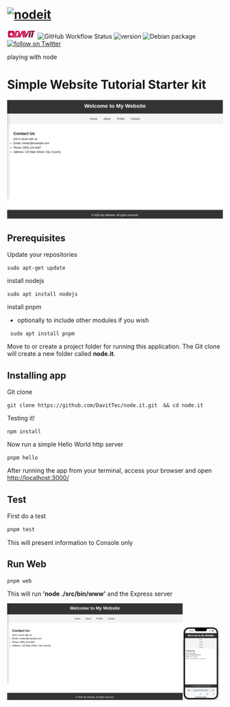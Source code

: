 # <a href="https://github.com/DavitTec/nodeit"><img border="0" alt="nodeit" src="lib/img/nodeit.png" height="50"></a>


<a href="https://davit.ie/"><img border="0" alt="DAVIT" src="https://raw.githubusercontent.com/DavitTec/dotfiles/master/img/DAVIT2.png" height="20"></a>
![GitHub Workflow Status](https://img.shields.io/github/workflow/status/davittec/fileme/CI?style=plastic)
![version](https://img.shields.io/badge/version-0.0.1-red?style=plastic)
![Debian package](https://img.shields.io/debian/v/bash/unstable?color=red&label=bash&style=plastic)
<a href="https://twitter.com/intent/follow?screen_name=_davit">
        <img src="https://img.shields.io/twitter/follow/_davit?style=social&logo=twitter"
            alt="follow on Twitter"></a>



playing with node

# Simple Website Tutorial Starter kit

![alt="Homepage" ](./public/images/homepage1.png)

## Prerequisites

Update your repositories
``` 
sudo apt-get update
```
install nodejs
``` 
sudo apt install nodejs
```

install pnpm
  -  optionally to include other modules if you wish

``` 
 sudo apt install pnpm 
```

Move to or create a project folder for running this application.
The Git clone will create a new folder called **node.it**.

## Installing app

Git clone

``` 
git clone https://github.com/DavitTec/node.it.git  && cd node.it
```

Testing it!

``` 
npm install  
```
Now run a simple Hello World http server
``` 
pnpm hello

```
After running the app from your terminal, access your browser and open 
[http://localhost:3000/](http://localhost:3000/)

## Test

First do a test

```bash
pnpm test
```

This will present information to Console only

## Run Web

```bash
pnpm web
```

This will run **'node ./src/bin/www'** and the Express server

<img src="./public/images/homepage1.png" alt="Homepage" style="zoom:40%;" /><img src="./public/images/mobile1.png" alt="Homepage" style="zoom:30%;" />

